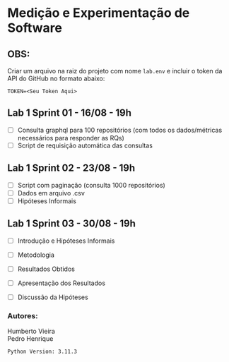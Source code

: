 # Medição e Experimentação de Software

## OBS:
Criar um arquivo na raiz do projeto com nome ``lab.env`` e incluir o token da API do GitHub no formato abaixo:
```text
TOKEN=<Seu Token Aqui>
```


## Lab 1 Sprint 01 - 16/08 - 19h
- [ ] Consulta graphql para 100 repositórios (com todos os dados/métricas necessários para responder as RQs)
- [ ] Script de requisição automática das consultas

## Lab 1 Sprint 02 - 23/08 - 19h
- [ ] Script com paginação (consulta 1000 repositórios)
- [ ] Dados em arquivo .csv
- [ ] Hipóteses Informais

## Lab 1 Sprint 03 - 30/08 - 19h
- [ ] Introdução e Hipóteses Informais
- [ ] Metodologia
- [ ] Resultados Obtidos
- [ ] Apresentação dos Resultados
- [ ] Discussão da Hipóteses


### Autores:
Humberto Vieira \
Pedro Henrique


```Python Version: 3.11.3```
